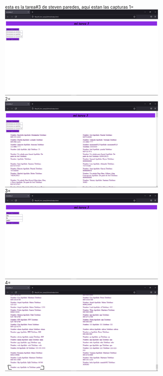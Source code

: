 esta es la tarea#3 de steven paredes, aqui estan las capturas
1= 
![lo primero  se ve ](inicio.png)
2=
![cuando damos al boton de obtener contactos de la agenda](obtener.png)
3=
![cuando agregamos un contacto nuevo](agregar.png)
4=
![ver que se agrego en la lista](yaagregado.png)